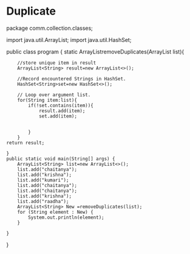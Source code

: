 # Duplicate
package comm.collection.classes;

import java.util.ArrayList;
import java.util.HashSet;

public class program {
	static ArrayList<String>removeDuplicates(ArrayList<String> list){
		
		//store unique item in result
		ArrayList<String> result=new ArrayList<>();
		
		//Record encountered Strings in HashSet.
		HashSet<String>set=new HashSet<>();
		
		// Loop over argument list.
		for(String item:list){
			if(!set.contains(item)){
				result.add(item);
				set.add(item);
				
			
			}
		}
	return result;
	
	}
	public static void main(String[] args) {
		ArrayList<String> list=new ArrayList<>();
		list.add("chaitanya");
		list.add("krishna");
		list.add("kumari");
		list.add("chaitanya");
		list.add("chaitanya");
		list.add("krishna");
		list.add("raadha");
		ArrayList<String> New =removeDuplicates(list);
		for (String element : New) {
		    System.out.println(element);
		}
		
	}
	

}
